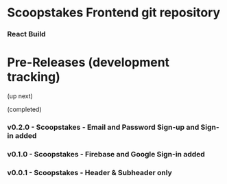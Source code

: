# Scoopstakes Frontend git repository

### React Build




# Pre-Releases (development tracking)

(up next)


(completed)
### v0.2.0 - Scoopstakes - Email and Password Sign-up and Sign-in added
### v0.1.0 - Scoopstakes - Firebase and Google Sign-in added
### v0.0.1 - Scoopstakes - Header & Subheader only


